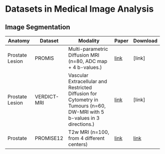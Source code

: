 # Datasets in Medical Image Analysis

## Image Segmentation
| Anatomy | Dataset | Modality  | Paper | Download |
| --------| --------|-----------| ----- | ------------- |
| Prostate Lesion | PROMIS | Multi-parametric Diffusion MRI (n=80, ADC map + 4 b-values.) | [link](https://ieeexplore.ieee.org/stamp/stamp.jsp?arnumber=6729091) | [link] |
| Prostate Lesion | VERDICT-MRI | Vascular Extracellular and Restricted Diffusion for Cytometry in Tumours (n=60, DW-MRI with 5 b-values in 3 directions.) | [link](https://archive.ismrm.org/2015/2872.html) | [link] |
| Prostate | PROMISE12 | T2w MRI (n=100, from 4 different centers) | [link](https://www.sciencedirect.com/science/article/pii/S1361841513001734) | [link](https://promise12.grand-challenge.org/) |
